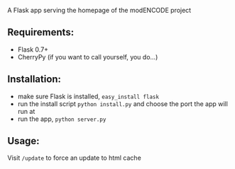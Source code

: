 A Flask app serving the homepage of the modENCODE project

## Requirements:
- Flask 0.7+
- CherryPy (if you want to call yourself, you do...)

## Installation:
- make sure Flask is installed, <code>easy_install flask</code>
- run the install script <code>python install.py</code> and choose the port the app will run at
- run the app, <code>python server.py</code>

## Usage:

Visit <code>/update</code> to force an update to html cache